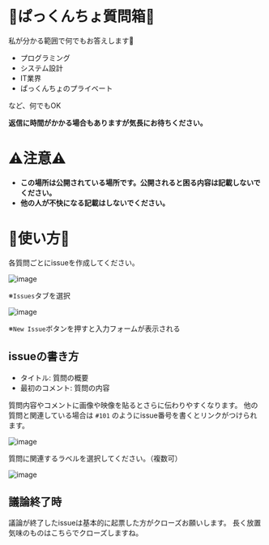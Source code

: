# 💚ぱっくんちょ質問箱💚

私が分かる範囲で何でもお答えします🤩

- プログラミング
- システム設計
- IT業界
- ぱっくんちょのプライベート

など、何でもOK

**返信に時間がかかる場合もありますが気長にお待ちください。**

# ⚠注意⚠

- **この場所は公開されている場所です。公開されると困る内容は記載しないでください。**
- **他の人が不快になる記載はしないでください。**

# 🐣使い方🐣

各質問ごとにissueを作成してください。

![image](https://user-images.githubusercontent.com/22320079/192438916-c7635948-4c32-43db-9e89-648b929692f8.png)

※`Issues`タブを選択

![image](https://user-images.githubusercontent.com/22320079/192431423-e05784cf-60ff-46ef-99c2-edd7472ab476.png)

※`New Issue`ボタンを押すと入力フォームが表示される

## issueの書き方

- タイトル: 質問の概要
- 最初のコメント: 質問の内容

質問内容やコメントに画像や映像を貼るとさらに伝わりやすくなります。
他の質問と関連している場合は `#101` のようにissue番号を書くとリンクがつけられます。

![image](https://user-images.githubusercontent.com/22320079/192431288-54992ba8-7eb1-41e2-acc4-1b744de0c7ac.png)

質問に関連するラベルを選択してください。（複数可）

![image](https://user-images.githubusercontent.com/22320079/192433648-c04c5d4b-6264-4a2e-ae80-6d22183394e9.png)

## 議論終了時

議論が終了したissueは基本的に起票した方がクローズお願いします。
長く放置気味のものはこちらでクローズしますね。
